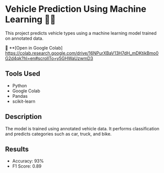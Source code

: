 # Vehicle Prediction Using Machine Learning 🚗🧠

This project predicts vehicle types using a machine learning model trained on annotated data.

🔗 **[Open in Google Colab]
https://colab.research.google.com/drive/16NPurXBaV13H7dH_mDKtikBmo0G2d4qk?hl=en#scrollTo=y5GHWaUzwmD3

## Tools Used
- Python
- Google Colab
- Pandas
- scikit-learn

## Description
The model is trained using annotated vehicle data. It performs classification and predicts categories such as car, truck, and bike.

## Results
- Accuracy: 93%
- F1 Score: 0.89
